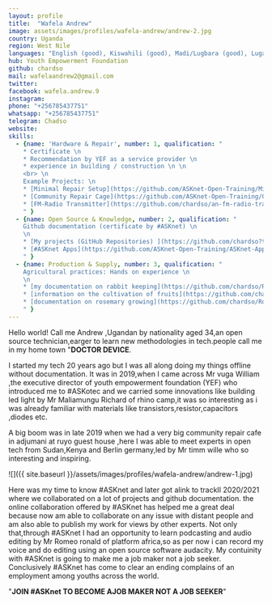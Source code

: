 ```yaml
---
layout: profile
title:  "Wafela Andrew"
image: assets/images/profiles/wafela-andrew/andrew-2.jpg
country: Uganda
region: West Nile
languages: "English (good), Kiswahili (good), Madi/Lugbara (good), Luganda/Lugisu (good)"
hub: Youth Empowerment Foundation
github: chardso
mail: wafelaandrew2@gmail.com
twitter: 
facebook: wafela.andrew.9
instagram: 
phone: "+256785437751"
whatsapp: "+256785437751"
telegram: Chadso
website: 
skills:
  - {name: 'Hardware & Repair', number: 1, qualification: " 
    * Certificate \n 
    * Recommendation by YEF as a service provider \n
    * experience in building / construction \n \n
    <br> \n
    Example Projects: \n
    * [Minimal Repair Setup](https://github.com/ASKnet-Open-Training/Minimal-Repair-Setup) \n
    * [Community Repair Cage](https://github.com/ASKnet-Open-Training/CommunityRepairCafe/issues) \n
    * [FM-Radio Transmitter](https://github.com/chardso/an-fm-radio-transmitter)
    " }
  - {name: Open Source & Knowledge, number: 2, qualification: " 
    Github documentation (certificate by #ASKnet) \n
    \n
    * [My projects (GitHub Repositories) ](https://github.com/chardso?tab=repositories) \n
    * [#ASKnet Apps](https://github.com/ASKnet-Open-Training/ASKnet-Apps/issues) (more to come)
    " }
  - {name: Production & Supply, number: 3, qualification: " 
    Agricultural practices: Hands on experience \n
    \n
    * [my documentation on rabbit keeping](https://github.com/chardso/Rabbitry) \n
    * [information on the cultivation of fruits](https://github.com/chardso/fruit-culture-fruit-farming) \n
    * [documentation on rosemary growing](https://github.com/chardso/Rosemary-growing)
    " }
---
```


    
Hello world! Call me Andrew ,Ugandan by nationality aged 34,an open source technician,earger to learn new methodologies in tech.people call me in
my home town "**DOCTOR DEVICE**.



I started my tech 20 years ago but I was all along doing my things offline without documentation.
It was in 2019,when I came across Mr vuga William ,the executive director of youth empowerment foundation (YEF) who introduced me to #ASKotec and we carried some innovations like building led light by Mr Maliamungu Richard of rhino camp,it was so interesting as i was already familiar with materials like transistors,resistor,capacitors ,diodes etc.

A big boom was in late 2019 when we had a very big community repair cafe in adjumani at ruyo guest house ,here I was able to meet experts in open
tech from Sudan,Kenya and Berlin germany,led by Mr timm wille who so interesting and inspiring.

![]({{ site.baseurl }}/assets/images/profiles/wafela-andrew/andrew-1.jpg)

Here was my time to know #ASKnet and later got alink to trackII 2020/2021 where we collaborated on a lot of projects and github documentation. the online collaboration offered by #ASKnet has helped me a great deal because now am able to collaborate on any issue with distant people and am also able to publish my work for views by other experts.
Not only that,through #ASKnet I had an opportunity to learn podcasting and audio editing by Mr Romeo ronald of platform africa,so as per now i can record my voice and do editing using an open source software audacity.
My contuinity with #ASKnet is going to make me a job maker not a job seeker.
Conclusively #ASKnet has come to clear an ending complains of an employment among youths across the world.

"**JOIN #ASKnet TO BECOME AJOB MAKER NOT A JOB SEEKER**"
